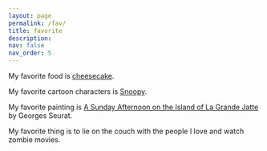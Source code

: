 ```yaml
---
layout: page
permalink: /fav/
title: favorite
description: 
nav: false
nav_order: 5
---
```

My favorite food is [cheesecake](https://www.youtube.com/watch?v=tspdJ6hxqnc).

My favorite cartoon characters is [Snoopy](https://www.peanuts.com/about/snoopy).

My favorite painting is [A Sunday Afternoon on the Island of La Grande Jatte](https://www.artic.edu/artworks/27992/a-sunday-on-la-grande-jatte-1884) by Georges Seurat.

My favorite thing is to lie on the couch with the people I love and watch zombie movies.

